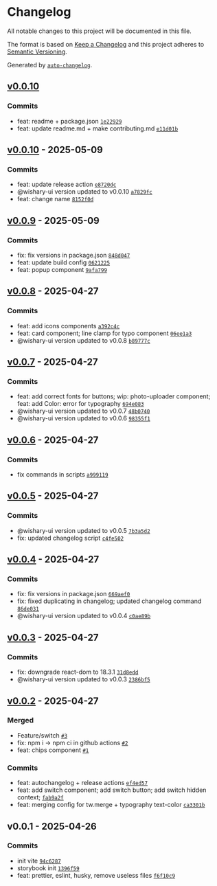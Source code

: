 # Changelog

All notable changes to this project will be documented in this file.

The format is based on [Keep a Changelog](https://keepachangelog.com/en/1.0.0/)
and this project adheres to [Semantic Versioning](https://semver.org/spec/v2.0.0.html).

Generated by [`auto-changelog`](https://github.com/CookPete/auto-changelog).

## [v0.0.10](https://github.com/ashenoooone/wishary-ui-kit/compare/v0.0.10...v0.0.10)

### Commits

- feat: readme + package.json [`1e22929`](https://github.com/ashenoooone/wishary-ui-kit/commit/1e229296bd42fdb7d25e8bac9476b7cfffb810ba)
- feat: update readme.md + make contributing.md [`e11d01b`](https://github.com/ashenoooone/wishary-ui-kit/commit/e11d01bcd2a077d760dbf96017fd5b7de004b365)

## [v0.0.10](https://github.com/ashenoooone/wishary-ui-kit/compare/v0.0.9...v0.0.10) - 2025-05-09

### Commits

- feat: update release action [`e8720dc`](https://github.com/ashenoooone/wishary-ui-kit/commit/e8720dc3aabbb8cfbefeebbf26e06f9a17948018)
- @wishary-ui version updated to v0.0.10 [`a7829fc`](https://github.com/ashenoooone/wishary-ui-kit/commit/a7829fc730bbe34bc03194de0434bb5f07cd054b)
- feat: change name [`8152f0d`](https://github.com/ashenoooone/wishary-ui-kit/commit/8152f0dd9b9339c7f1a0bca4599507c006ac8847)

## [v0.0.9](https://github.com/ashenoooone/wishary-ui-kit/compare/v0.0.8...v0.0.9) - 2025-05-09

### Commits

- fix: fix versions in package.json [`848d047`](https://github.com/ashenoooone/wishary-ui-kit/commit/848d04783923cbe8002fd4bfca8c363a468c237e)
- feat: update build config [`0621225`](https://github.com/ashenoooone/wishary-ui-kit/commit/06212257156534e39bc09428a090ffe03a05843a)
- feat: popup component [`9afa799`](https://github.com/ashenoooone/wishary-ui-kit/commit/9afa79955383316fbf860986901782c8e8348ee0)

## [v0.0.8](https://github.com/ashenoooone/wishary-ui-kit/compare/v0.0.7...v0.0.8) - 2025-04-27

### Commits

- feat: add icons components [`a392c4c`](https://github.com/ashenoooone/wishary-ui-kit/commit/a392c4c3d1170b9fb9731e7c3ee27894b1313ddb)
- feat: card component; line clamp for typo component [`06ee1a3`](https://github.com/ashenoooone/wishary-ui-kit/commit/06ee1a31db4a2a88d4ded1d536f7dd18eddf68de)
- @wishary-ui version updated to v0.0.8 [`b89777c`](https://github.com/ashenoooone/wishary-ui-kit/commit/b89777c90da9702446e7fa0fc6abcae54764e1ff)

## [v0.0.7](https://github.com/ashenoooone/wishary-ui-kit/compare/v0.0.6...v0.0.7) - 2025-04-27

### Commits

- feat: add correct fonts for buttons; wip: photo-uploader component; feat: add Color: error for typography [`694e083`](https://github.com/ashenoooone/wishary-ui-kit/commit/694e08327033c0b36298a5015fdf34bc84efd681)
- @wishary-ui version updated to v0.0.7 [`48b0740`](https://github.com/ashenoooone/wishary-ui-kit/commit/48b07406bd54403c2c230be36b5d33a45f0a7a2e)
- @wishary-ui version updated to v0.0.6 [`98355f1`](https://github.com/ashenoooone/wishary-ui-kit/commit/98355f11b87029557aa33121b3e0fa1143e85d5d)

## [v0.0.6](https://github.com/ashenoooone/wishary-ui-kit/compare/v0.0.5...v0.0.6) - 2025-04-27

### Commits

- fix commands in scripts [`a999119`](https://github.com/ashenoooone/wishary-ui-kit/commit/a999119beeff1274aaad3000747f09ee36b0942d)

## [v0.0.5](https://github.com/ashenoooone/wishary-ui-kit/compare/v0.0.4...v0.0.5) - 2025-04-27

### Commits

- @wishary-ui version updated to v0.0.5 [`7b3a5d2`](https://github.com/ashenoooone/wishary-ui-kit/commit/7b3a5d20aac684da7fc68eddabb3fdf1cafba096)
- fix: updated changelog script [`c4fe502`](https://github.com/ashenoooone/wishary-ui-kit/commit/c4fe5028b3083d959caba44c3183c17e16f77de9)

## [v0.0.4](https://github.com/ashenoooone/wishary-ui-kit/compare/v0.0.3...v0.0.4) - 2025-04-27

### Commits

- fix: fix versions in package.json [`669aef0`](https://github.com/ashenoooone/wishary-ui-kit/commit/669aef019026787642c9cc1d7fd9f7f33872f390)
- fix: fixed duplicating in changelog; updated changelog command [`86de031`](https://github.com/ashenoooone/wishary-ui-kit/commit/86de0311a42a06afda64e1ab141c3c6c432a6223)
- @wishary-ui version updated to v0.0.4 [`c0ae89b`](https://github.com/ashenoooone/wishary-ui-kit/commit/c0ae89bef7c6d9de1ff12fc32df5fc8f979d9ed0)

## [v0.0.3](https://github.com/ashenoooone/wishary-ui-kit/compare/v0.0.2...v0.0.3) - 2025-04-27

### Commits

- fix: downgrade react-dom to 18.3.1 [`31d8edd`](https://github.com/ashenoooone/wishary-ui-kit/commit/31d8edd91cb0b415f57bdb378306dfe019d5790a)
- @wishary-ui version updated to v0.0.3 [`2386bf5`](https://github.com/ashenoooone/wishary-ui-kit/commit/2386bf5ef5af89384356689d5f4baff09d682aab)

## [v0.0.2](https://github.com/ashenoooone/wishary-ui-kit/compare/v0.0.1...v0.0.2) - 2025-04-27

### Merged

- Feature/switch [`#3`](https://github.com/ashenoooone/wishary-ui-kit/pull/3)
- fix: npm i -&gt; npm ci in github actions [`#2`](https://github.com/ashenoooone/wishary-ui-kit/pull/2)
- feat: chips component [`#1`](https://github.com/ashenoooone/wishary-ui-kit/pull/1)

### Commits

- feat: autochangelog + release actions [`ef4ed57`](https://github.com/ashenoooone/wishary-ui-kit/commit/ef4ed57e012e7f3975609e0ea7aaa82f44c5ae34)
- feat: add switch component; add switch button; add switch hidden context; [`fab9a2f`](https://github.com/ashenoooone/wishary-ui-kit/commit/fab9a2f9079c7d3729673904d6db2745b01094ba)
- feat: merging config for tw.merge + typography text-color [`ca3301b`](https://github.com/ashenoooone/wishary-ui-kit/commit/ca3301b52d3564156b0929a5c5e3ea14a1e17b13)

## v0.0.1 - 2025-04-26

### Commits

- init vite [`94c6287`](https://github.com/ashenoooone/wishary-ui-kit/commit/94c628724decb03aa8bbffe0e4a22cd95ee82dbe)
- storybook init [`1396f59`](https://github.com/ashenoooone/wishary-ui-kit/commit/1396f590080a941f68e19220b520952c1cdc308c)
- feat: prettier, eslint, husky, remove useless files [`f6f10c9`](https://github.com/ashenoooone/wishary-ui-kit/commit/f6f10c9488477e21e804157a63f555eb3b0949d7)

